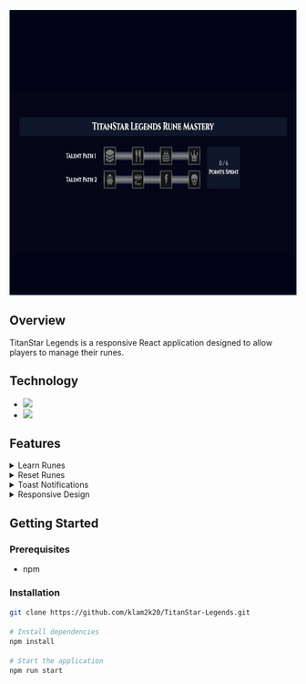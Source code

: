 <p align="center">
    <img src="public/overview.gif" height="500">
</p>

## Overview

TitanStar Legends is a responsive React application designed to allow players to manage their runes.

## Technology

- <img src="https://img.shields.io/badge/React-20232A?style=for-the-badge&logo=react&logoColor=61DAFB">
- <img src="https://img.shields.io/badge/css3-%231572B6.svg?style=for-the-badge&logo=css3&logoColor=white">

## Features

<details>
<summary>Learn Runes</summary>
<p align="center">
    <img src="public/learn-runes.gif" height="50%">
</p>
</details>

<details>
<summary>Reset Runes</summary>
<p align="center">
    <img src="public/reset-runes.gif" height="50%">
</p>
</details>

<details>
<summary>Toast Notifications</summary>
<p align="center">
    <img src="public/toasts.gif" height="50%">
</p>
</details>

<details>
<summary>Responsive Design</summary>
<p align="center">
    <img src="public/responsive-design.gif" height="50%">
</p>
</details>

## Getting Started

### Prerequisites

- npm

### Installation

```sh
git clone https://github.com/klam2k20/TitanStar-Legends.git

# Install dependencies
npm install

# Start the application
npm run start
```
